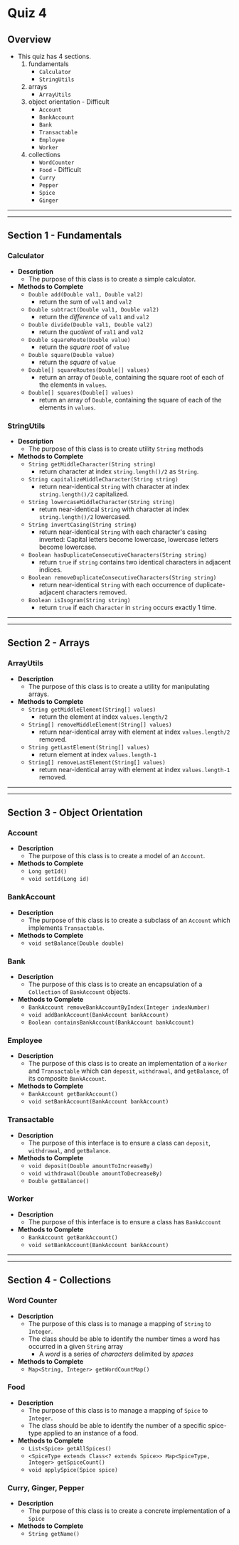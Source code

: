 # Quiz 4

## Overview
* This quiz has 4 sections.
	1. fundamentals
		* `Calculator`
		* `StringUtils`
	2. arrays
		* `ArrayUtils`
	3. object orientation - Difficult
		* `Account`
		* `BankAccount`
		* `Bank`
		* `Transactable`
		* `Employee`
		* `Worker`
	4. collections
		* `WordCounter`
		* `Food` - Difficult
		* `Curry`
		* `Pepper`
		* `Spice`
		* `Ginger`
















<hr>
<hr>

## Section 1 - Fundamentals

### Calculator
* **Description**
	* The purpose of this class is to create a simple calculator.
* **Methods to Complete**
	* `Double add(Double val1, Double val2)`
		* return the _sum_ of `val1` and `val2`
	* `Double subtract(Double val1, Double val2)`
		* return the _difference_ of `val1` and `val2`
	* `Double divide(Double val1, Double val2)`
		* return the _quotient_ of `val1` and `val2`
	* `Double squareRoute(Double value)`
		* return the _square root_ of `value`
	* `Double square(Double value)`
		* return the _square_ of `value`
	* `Double[] squareRoutes(Double[] values)`
		* return an array of `Double`, containing the square root of each of the elements in `values`.
	* `Double[] squares(Double[] values)`
		* return an array of `Double`, containing the square of each of the elements in `values`.

### StringUtils
* **Description**
	* The purpose of this class is to create utility `String` methods
* **Methods to Complete**
	* `String getMiddleCharacter(String string)`
		* return character at index `string.length()/2` as `String`.
	* `String capitalizeMiddleCharacter(String string)`
		* return near-identical `String` with character at index `string.length()/2` capitalized.
	* `String lowercaseMiddleCharacter(String string)`
		* return near-identical `String` with character at index `string.length()/2` lowercased.
	* `String invertCasing(String string)`
		* return near-identical `String` with each character's casing inverted: Capital letters become lowercase, lowercase letters become lowercase.
	* `Boolean hasDuplicateConsecutiveCharacters(String string)`
		* return `true` if `string` contains two identical characters in adjacent indices.
	* `Boolean removeDuplicateConsecutiveCharacters(String string)`
		* return near-identical `String` with each occurrence of duplicate-adjacent characters removed.
	* `Boolean isIsogram(String string)`
		* return `true` if each `Character` in `string` occurs exactly 1 time.















<hr>
<hr>

## Section 2 - Arrays


### ArrayUtils
* **Description**
	* The purpose of this class is to create a utility for manipulating arrays.
* **Methods to Complete**
	* `String getMiddleElement(String[] values)`
		* return the element at index `values.length/2`
	* `String[] removeMiddleElement(String[] values)`
		* return near-identical array with element at index `values.length/2` removed.
	* `String getLastElement(String[] values)`
		* return element at index `values.length-1`
	* `String[] removeLastElement(String[] values)`
		* return near-identical array with element at index `values.length-1` removed.















<hr>
<hr>

## Section 3 - Object Orientation
### Account
* **Description**
	* The purpose of this class is to create a model of an `Account`.
* **Methods to Complete**
	* `Long getId()`
	* `void setId(Long id)`

	

### BankAccount
* **Description**
	* The purpose of this class is to create a subclass of an `Account` which implements `Transactable`.
* **Methods to Complete**
	* `void setBalance(Double double)`



### Bank
* **Description**
	* The purpose of this class is to create an encapsulation of a `Collection` of `BankAccount` objects.
* **Methods to Complete**
	* `BankAccount removeBankAccountByIndex(Integer indexNumber)`
	* `void addBankAccount(BankAccount bankAccount)`
	* `Boolean containsBankAccount(BankAccount bankAccount)`



### Employee
* **Description**
	* The purpose of this class is to create an implementation of a `Worker` and `Transactable` which can `deposit`, `withdrawal`, and `getBalance`, of its composite `BankAccount`.
* **Methods to Complete**
	* `BankAccount getBankAccount()`
	* `void setBankAccount(BankAccount bankAccount)`

		
### Transactable
* **Description**
	* The purpose of this interface is to ensure a class can `deposit`, `withdrawal`, and `getBalance`.
* **Methods to Complete**
	* `void deposit(Double amountToIncreaseBy)`
	* `void withdrawal(Double amountToDecreaseBy)`
	* `Double getBalance()`

### Worker
* **Description**
	* The purpose of this interface is to ensure a class has `BankAccount`
* **Methods to Complete**
	* `BankAccount getBankAccount()`
	* `void setBankAccount(BankAccount bankAccount)`












<hr>
<hr>

## Section 4 - Collections
### Word Counter
* **Description**
	* The purpose of this class is to manage a mapping of `String` to `Integer`.
	* The class should be able to identify the number times a word has occurred in a given `String` array
		* A _word_ is a series of _characters_ delimited by _spaces_
* **Methods to Complete**
	* `Map<String, Integer> getWordCountMap()`

	
### Food
* **Description**
	* The purpose of this class is to manage a mapping of `Spice` to `Integer`.
	* The class should be able to identify the number of a specific spice-type applied to an instance of a food.
* **Methods to Complete**
	* `List<Spice> getAllSpices()`
	* `<SpiceType extends Class<? extends Spice>> Map<SpiceType, Integer> getSpiceCount()`
	* `void applySpice(Spice spice)`

### Curry, Ginger, Pepper
* **Description**
	* The purpose of this class is to create a concrete implementation of a `Spice`
* **Methods to Complete**
	* `String getName()`
